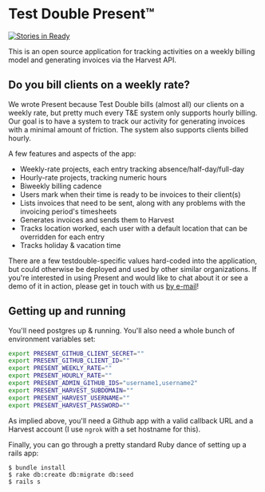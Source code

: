 # Test Double Present™

[![Stories in Ready](https://badge.waffle.io/testdouble/present.png?label=ready&title=Ready)](http://waffle.io/testdouble/present)


This is an open source application for tracking activities on a weekly billing model and generating invoices via the Harvest API.

## Do you bill clients on a weekly rate?

We wrote Present because Test Double bills (almost all) our clients on a weekly rate, but pretty much every T&E system only supports hourly billing. Our goal is to have a system to track our activity for generating invoices with a minimal amount of friction. The system also supports clients billed hourly.

A few features and aspects of the app:

* Weekly-rate projects, each entry tracking absence/half-day/full-day
* Hourly-rate projects, tracking numeric hours
* Biweekly billing cadence
* Users mark when their time is ready to be invoices to their client(s)
* Lists invoices that need to be sent, along with any problems with the invoicing period's timesheets
* Generates invoices and sends them to Harvest
* Tracks location worked, each user with a default location that can be overridden for each entry
* Tracks holiday & vacation time

There are a few testdouble-specific values hard-coded into the application, but could otherwise be deployed and used by other similar organizations. If you're interested in using Present and would like to chat about it or see a demo of it in action, please get in touch with us [by e-mail](mailto:hello@testdouble.com)!

## Getting up and running

You'll need postgres up & running. You'll also need a whole bunch of environment variables set:

``` bash
export PRESENT_GITHUB_CLIENT_SECRET=""
export PRESENT_GITHUB_CLIENT_ID=""
export PRESENT_WEEKLY_RATE=""
export PRESENT_HOURLY_RATE=""
export PRESENT_ADMIN_GITHUB_IDS="username1,username2"
export PRESENT_HARVEST_SUBDOMAIN=""
export PRESENT_HARVEST_USERNAME=""
export PRESENT_HARVEST_PASSWORD=""
```

As implied above, you'll need a Github app with a valid callback URL and a Harvest account (I use `ngrok` with a set hostname for this).

Finally, you can go through a pretty standard Ruby dance of setting up a rails app:

```
$ bundle install
$ rake db:create db:migrate db:seed
$ rails s
```
